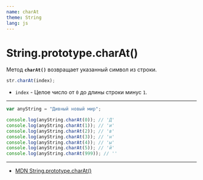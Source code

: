 ```yaml
---
name: charAt
theme: String
lang: js
---
```


# String.prototype.charAt()

Метод **`charAt()`** возвращает указанный символ из строки.

```js
str.charAt(index);
```

- `index` - Целое число от `0` до длины строки минус `1`.

---

```js
var anyString = "Дивный новый мир";

console.log(anyString.charAt(0)); // 'Д'
console.log(anyString.charAt(1)); // 'и'
console.log(anyString.charAt(2)); // 'в'
console.log(anyString.charAt(3)); // 'н'
console.log(anyString.charAt(4)); // 'ы'
console.log(anyString.charAt(5)); // 'й'
console.log(anyString.charAt(999)); // ''
```

---

- [MDN String.prototype.charAt()](https://developer.mozilla.org/ru/docs/Web/JavaScript/Reference/Global_Objects/String/charAt)

